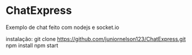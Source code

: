# ChatExpress
Exemplo de chat feito com nodejs e socket.io

instalação:
git clone https://github.com/juniornelson123/ChatExpress.git
npm install 
npm start
